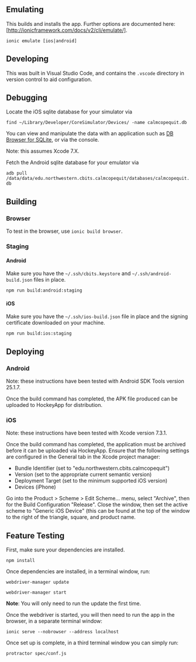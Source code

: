## Emulating

This builds and installs the app. Further options are documented here:
[http://ionicframework.com/docs/v2/cli/emulate/].

`ionic emulate [ios|android]`

## Developing

This was built in Visual Studio Code, and contains the `.vscode` directory in
version control to aid configuration.

## Debugging

Locate the iOS sqlite database for your simulator via

`find ~/Library/Developer/CoreSimulator/Devices/ -name calmcopequit.db`

You can view and manipulate the data with an application such as
[DB Browser for SQLite](http://sqlitebrowser.org/), or via the console.

Note: this assumes Xcode 7.X.

Fetch the Android sqlite database for your emulator via

`adb pull /data/data/edu.northwestern.cbits.calmcopequit/databases/calmcopequit.db`

## Building

### Browser

To test in the browser, use `ionic build browser`.

### Staging

#### Android

Make sure you have the `~/.ssh/cbits.keystore` and `~/.ssh/android-build.json`
files in place.

`npm run build:android:staging`

#### iOS

Make sure you have the `~/.ssh/ios-build.json` file in place and the signing
certificate downloaded on your machine.

`npm run build:ios:staging`

## Deploying

### Android

Note: these instructions have been tested with Android SDK Tools version 25.1.7.

Once the build command has completed, the APK file produced can be uploaded to
HockeyApp for distribution.

### iOS

Note: these instructions have been tested with Xcode version 7.3.1.

Once the build command has completed, the application must be archived before it
can be uploaded via HockeyApp. Ensure that the following settings are configured
in the General tab in the Xcode project manager:

* Bundle Identifier (set to "edu.northwestern.cbits.calmcopequit")
* Version (set to the appropriate current semantic version)
* Deployment Target (set to the minimum supported iOS version)
* Devices (iPhone)

Go into the Product > Scheme > Edit Scheme... menu, select "Archive", then
for the Build Configuration "Release". Close the window, then set the active
scheme to "Generic iOS Device" (this can be found at the top of the window to
the right of the triangle, square, and product name.

## Feature Testing

First, make sure your dependencies are installed.

```
npm install
```

Once dependencies are installed, in a terminal window, run:

```
webdriver-manager update
```

```
webdriver-manager start
```

**Note**: You will only need to run the update the first time.

Once the webdriver is started, you will then need to run the app in the
browser, in a separate terminal window:

```
ionic serve --nobrowser --address localhost
```

Once set up is complete, in a third terminal window you can simply run:

```
protractor spec/conf.js
```
